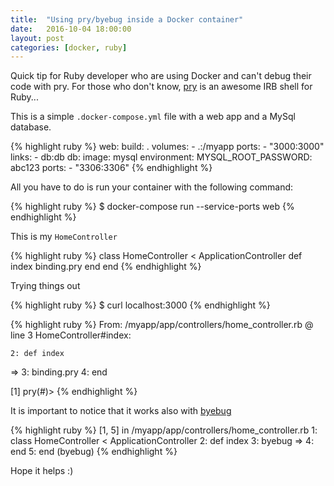 ```yaml
---
title:  "Using pry/byebug inside a Docker container"
date:   2016-10-04 18:00:00
layout: post
categories: [docker, ruby]
---
```


Quick tip for Ruby developer who are using Docker and can't debug their code with pry.
For those who don't know, [pry][pry] is an awesome IRB shell for Ruby...
<!--more-->

This is a simple `.docker-compose.yml` file with a web app and a MySql database.

{% highlight ruby %}
web:
  build: .
  volumes:
    - .:/myapp
  ports:
    - "3000:3000"
  links:
    - db:db
db:
  image: mysql
  environment:
    MYSQL_ROOT_PASSWORD: abc123
  ports:
    - "3306:3306"
{% endhighlight %}

All you have to do is run your container with the following command:

{% highlight ruby %}
$ docker-compose run --service-ports web
{% endhighlight %}

This is my `HomeController`

{% highlight ruby %}
class HomeController < ApplicationController
    def index
        binding.pry
    end
end
{% endhighlight %}

Trying things out

{% highlight ruby %}
$ curl localhost:3000
{% endhighlight %}

{% highlight ruby %}
From: /myapp/app/controllers/home_controller.rb @ line 3 HomeController#index:

    2: def index
 => 3:     binding.pry
    4: end

[1] pry(#<HomeController>)>
{% endhighlight %}

It is important to notice that it works also with [byebug][byebug]

{% highlight ruby %}
[1, 5] in /myapp/app/controllers/home_controller.rb
   1: class HomeController < ApplicationController
   2:     def index
   3:         byebug
=> 4:     end
   5: end
(byebug)
{% endhighlight %}

Hope it helps :)

[pry]:http://pryrepl.org/
[byebug]:https://github.com/deivid-rodriguez/byebug
